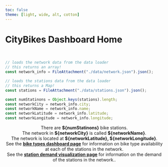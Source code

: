 ```yaml
---
toc: false
theme: [light, wide, alt, cotton]
---
```

<!-- PROVIDED: This controls the theme of the page! [OPTIONAL] Feel free to change and play around with the theme to find one you like for this page! -->
<!-- HINT: Reference the documentation given in the instructions! -->


<!-- PROVIDED: Header/Page Title -->
# CityBikes Dashboard Home
<br>


<!-- CHALLENGE 3.1 -->
<!-- YOUR TURN: Add code to load the data from stations.json.js-->
<!-- HINT: Use a FileAttachment like we did in Lab 2: Observable Dashboard! -->
<!-- Imports the data from the network and stations data loaders -->
```js
// loads the network data from the data loader
// this returns an array!
const network_info = FileAttachment("./data/network.json").json();
```

```js
// loads the stations data from the data loader
// this returns a Map!
const stations = FileAttachment("./data/stations.json").json();
```

```js
const numStatinons = Object.keys(stations).length;
const networkCity = network_info.city;
const networkName = network_info.name;
const networkLatitude = network_info.latitude;
const networkLongitude = network_info.longitude;
```

<!-- CHALLENGE 3.2 -->
<!-- YOUR TURN: Add a grid with three cards of information here -->
<!-- Reference the instructions for what information to display in each card. -->
<!-- HINT: You will have to use string interpolation like this `This is a ${interpolated_value}`! -->
<!-- HINT: Reference the .set() method documentation for getting data from a Map in JS linked in the instructions. ! -->
<div class="grid grid-cols-3">
    <div class="card" style="text-align: center;">There are <b>${numStatinons}</b> bike stations.</div>
    <div class="card" style="text-align: center;">The network in <b>${networkCity}</b> is called <b>${networkName}</b>.</div>
    <div class="card" style="text-align: center;">The network is located at <b>${networkLatitude}, ${networkLongitude}</b>.</div>
</div>

<div class="grid grid-cols-2">
    <div class="card" style="text-align: center;">See the <a href="/bike-types.html"><b>bike types dashboard page</b></a> for information on bike type availability at each of the stations in the network.</div>
    <div class="card" style="text-align: center;">See the <a href="/station-demand.html"><b>station demand visualization page</b></a> for information on the demand of the stations in the network.</b>.</div>
</div>